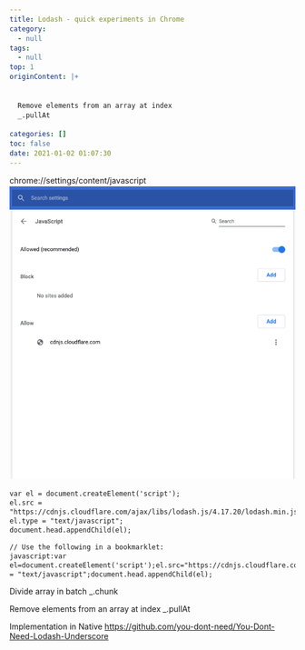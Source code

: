 ```yaml
---
title: Lodash - quick experiments in Chrome
category:
  - null
tags:
  - null
top: 1
originContent: |+


  Remove elements from an array at index
  _.pullAt

categories: []
toc: false
date: 2021-01-02 01:07:30
---
```


chrome://settings/content/javascript
![image.png](/images/2021/01/02/8e018702-ea26-48d5-8cfb-71a16bb03974.png)

```
var el = document.createElement('script');
el.src = "https://cdnjs.cloudflare.com/ajax/libs/lodash.js/4.17.20/lodash.min.js";
el.type = "text/javascript";
document.head.appendChild(el);
```

```
// Use the following in a bookmarklet:
javascript:var el=document.createElement('script');el.src="https://cdnjs.cloudflare.com/ajax/libs/lodash.js/4.17.20/lodash.min.js";el.type = "text/javascript";document.head.appendChild(el);
```

Divide array in batch
_.chunk

Remove elements from an array at index
_.pullAt


Implementation in Native
https://github.com/you-dont-need/You-Dont-Need-Lodash-Underscore



